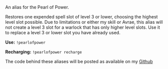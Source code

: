 An alias for the Pearl of Power.
 
Restores one expended spell slot of level 3 or lower, choosing the highest level slot possible.
Due to limitations or either my skill or Avrae, this alias will not create a level 3 slot for a warlock that has only higher level slots.  Use it to replace a level 3 or lower slot you have already used.
 
**Use:**
`!pearlofpower`
 
**Recharging:**
`!pearlofpower recharge`
 
 
The code behind these aliases will be posted as available on my [Github](https://github.com/TheReverendB/avrae-aliases)